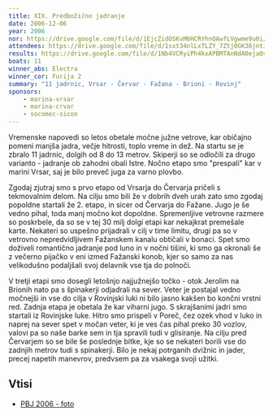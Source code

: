 ```yaml
---
title: XIX. Predbožično jadranje
date: 2006-12-06
year: 2006
nor: https://drive.google.com/file/d/1EjcZidOSKvM6HCRYhnOAwfLVgwme9u0i/view?usp=sharing
attendees: https://drive.google.com/file/d/1sxt34nlLxTLZY_7Ztj0GK36jntiRbId-/view?usp=sharing
results: https://drive.google.com/file/d/1Nb4VCRyiPh4kxAPBMTAnNdA0ejaOsNbS/view?usp=sharing
boats: 11
winner_abs: Electra
winner_cor: Furija 2
summary: "11 jadrnic, Vrsar - Červar - Fažana - Brioni - Rovinj"
sponsors:
    - marina-vrsar
    - marina-crvar
    - socomec-sicon
---
```


Vremenske napovedi so letos obetale močne južne vetrove, kar običajno pomeni manjša jadra, večje hitrosti, toplo vreme in dež. Na startu se je zbralo 11 jadrnic, dolgih od 8 do 13 metrov. Skiperji so se odločili za drugo varianto - jadranje ob zahodni obali Istre. Nočno etapo smo "prespali" kar v marini Vrsar, saj je bilo preveč juga za varno plovbo.

Zgodaj zjutraj smo s prvo etapo od Vrsarja do Červarja pričeli s tekmovalnim delom. Na cilju smo bili že v dobrih dveh urah zato smo zgodaj popoldne startali že 2. etapo, in sicer od Červarja do Fažane. Jugo je še vedno pihal, toda manj močno kot dopoldne. Spremenljive vetrovne razmere so poskrbele, da so se v tej 30 milj dolgi etapi kar nekajkrat premešale karte. Nekateri so uspešno prijadrali v cilj v time limitu, drugi pa so v vetrovno nepredvidljivem Fažanskem kanalu obtičali v bonaci. Spet smo doživeli romantično jadranje pod luno in v nočni tišini, ki smo ga okronali še z večerno pijačko v eni izmed Fažanski konob, kjer so samo za nas velikodušno podaljšali svoj delavnik vse tja do polnoči.

V tretji etapi smo dosegli letošnjo najjužnejšo točko - otok Jerolim na Brionih nato pa s špinakerji odjadrali na sever. Veter je postajal vedno močnejši in vse do cilja v Rovinjski luki ni bilo jasno kakšen bo končni vrstni red. Zadnja etapa je obetala že kar viharni jugo. S skrajšanimi jadri smo startali iz Rovinjske luke. Hitro smo prispeli v Poreč, čez ozek vhod v luko in naprej na sever spet v močan veter, ki je ves čas pihal preko 30 vozlov, valovi pa so naše barke sem in tja spravili tudi v glisiranje. Na cilju pred Červarjem so se bile še poslednje bitke, kje so se nekateri borili vse do zadnjih metrov tudi s spinakerji. Bilo je nekaj potrganih dvižnic in jader, precej napetih manevrov, predvsem pa za vsakega svoji užitki.

## Vtisi
 - [PBJ 2006 - foto](https://photos.app.goo.gl/iLDxoSS6k7dDnma17)
